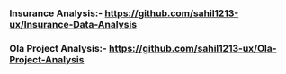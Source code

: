 ### Insurance Analysis:- https://github.com/sahil1213-ux/Insurance-Data-Analysis
### Ola Project Analysis:- https://github.com/sahil1213-ux/Ola-Project-Analysis

